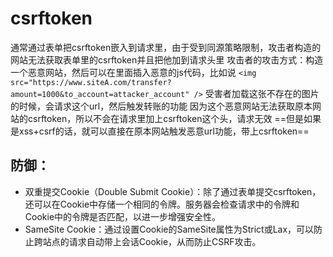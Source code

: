 # csrftoken
通常通过表单把csrftoken嵌入到请求里，由于受到同源策略限制，攻击者构造的网站无法获取表单里的csrftoken并且把他加到请求头里
攻击者的攻击方式：构造一个恶意网站，然后可以在里面插入恶意的js代码，比如说
`<img src="https://www.siteA.com/transfer?amount=1000&to_account=attacker_account" />`
受害者加载这张不存在的图片的时候，会请求这个url，然后触发转账的功能
因为这个恶意网站无法获取原本网站的csrftoken，所以不会在请求里加上csrftoken这个头，请求无效
==但是如果是xss+csrf的话，就可以直接在原本网站触发恶意url功能，带上csrftoken==

## 防御：
- 双重提交Cookie（Double Submit Cookie）：除了通过表单提交csrftoken，还可以在Cookie中存储一个相同的令牌。服务器会检查请求中的令牌和Cookie中的令牌是否匹配，以进一步增强安全性。
- SameSite Cookie：通过设置Cookie的SameSite属性为Strict或Lax，可以防止跨站点的请求自动带上会话Cookie，从而防止CSRF攻击。